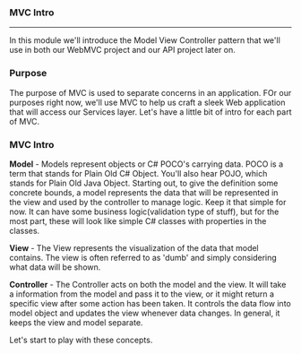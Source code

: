 ### MVC Intro
---
In this module we'll introduce the Model View Controller pattern that we'll use in both our WebMVC project and our API project later on.

### Purpose
The purpose of MVC is used to separate concerns in an application. FOr our purposes right now, we'll use MVC to help us craft a sleek Web application that will access our Services layer. Let's have a little bit of intro for each part of MVC.

### MVC Intro
**Model** - Models represent objects or C# POCO's carrying data. POCO is a term that stands for Plain Old C# Object. You'll also hear POJO, which stands for Plain Old Java Object. Starting out, to give the definition some concrete bounds, a model represents the data that will be represented in the view and used by the controller to manage logic. Keep it that simple for now. It can have some business logic(validation type of stuff), but for the most part, these will look like simple C# classes with properties in the classes. 

**View** - The View represents the visualization of the data that model contains. The view is often referred to as 'dumb' and simply considering what data will be shown.

**Controller** - The Controller acts on both the model and the view. It will take a information from the model and pass it to the view, or it might return a specific view after some action has been taken. It controls the data flow into model object and updates the view whenever data changes. In general, it keeps the view and model separate.

Let's start to play with these concepts.